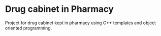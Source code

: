 # Drug cabinet in Pharmacy

Project for drug cabinet kept in pharmacy using C++ templates and object oriented programming.
